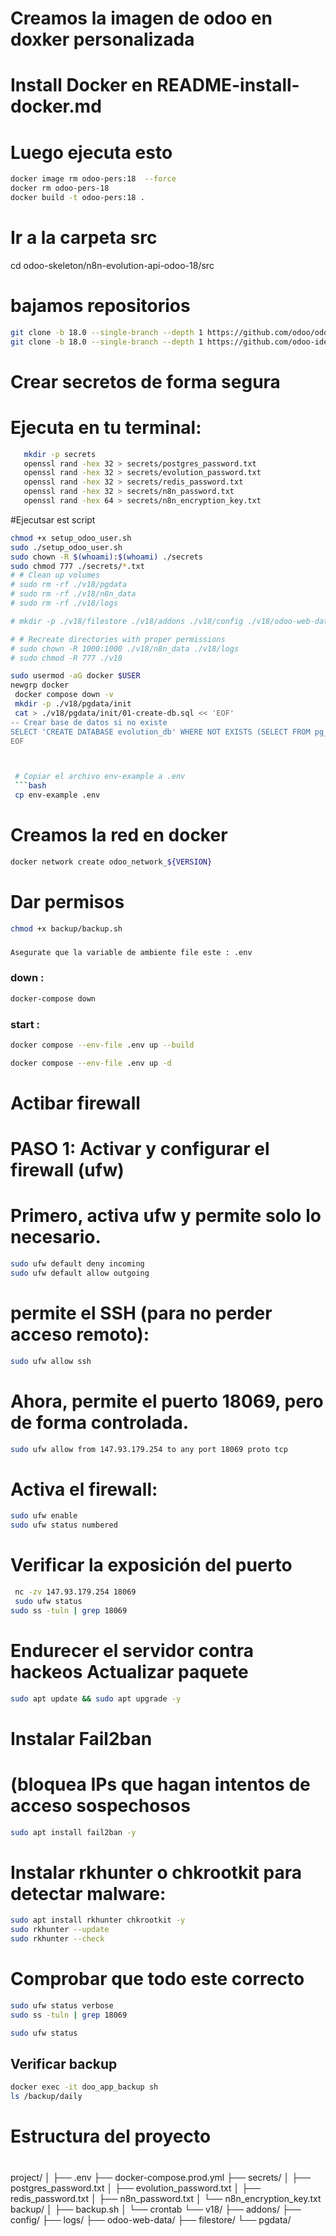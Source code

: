 # Creamos la imagen de odoo en doxker personalizada
# Install Docker en README-install-docker.md
# Luego ejecuta esto
 ```bash
 docker image rm odoo-pers:18  --force
 docker rm odoo-pers-18
 docker build -t odoo-pers:18 .
 ```
 # Ir a la carpeta src
  cd odoo-skeleton/n8n-evolution-api-odoo-18/src
# bajamos repositorios
```bash
git clone -b 18.0 --single-branch --depth 1 https://github.com/odoo/odoo.git odoo-18
git clone -b 18.0 --single-branch --depth 1 https://github.com/odoo-ide/odoo-stubs.git
``` 


 # Crear secretos de forma segura
 # Ejecuta en tu terminal:
 ```bash
    mkdir -p secrets
    openssl rand -hex 32 > secrets/postgres_password.txt
    openssl rand -hex 32 > secrets/evolution_password.txt
    openssl rand -hex 32 > secrets/redis_password.txt
    openssl rand -hex 32 > secrets/n8n_password.txt
    openssl rand -hex 64 > secrets/n8n_encryption_key.txt
```

#Ejecutsar est script
```bash
chmod +x setup_odoo_user.sh
sudo ./setup_odoo_user.sh
sudo chown -R $(whoami):$(whoami) ./secrets
sudo chmod 777 ./secrets/*.txt
# # Clean up volumes
# sudo rm -rf ./v18/pgdata
# sudo rm -rf ./v18/n8n_data
# sudo rm -rf ./v18/logs

# mkdir -p ./v18/filestore ./v18/addons ./v18/config ./v18/odoo-web-data ./v18/pgdata ./v18/n8n_data ./v18/logs

# # Recreate directories with proper permissions
# sudo chown -R 1000:1000 ./v18/n8n_data ./v18/logs
# sudo chmod -R 777 ./v18

sudo usermod -aG docker $USER
newgrp docker
 docker compose down -v
 mkdir -p ./v18/pgdata/init
 cat > ./v18/pgdata/init/01-create-db.sql << 'EOF'
-- Crear base de datos si no existe
SELECT 'CREATE DATABASE evolution_db' WHERE NOT EXISTS (SELECT FROM pg_database WHERE datname = 'evolution_db')\gexec
EOF



 # Copiar el archivo env-example a .env
 ```bash
 cp env-example .env
 ```


 # Creamos la red en docker
 ```bash
 docker network create odoo_network_${VERSION}
 ```
 # Dar permisos
 ```bash
 chmod +x backup/backup.sh

 ```
###
```bash
Asegurate que la variable de ambiente file este : .env
```

### down :
```bash
docker-compose down 
```

### start :

```bash 
docker compose --env-file .env up --build
```
```bash
docker compose --env-file .env up -d

```

# Actibar firewall

# PASO 1: Activar y configurar el firewall (ufw)
# Primero, activa ufw y permite solo lo necesario.
```bash
sudo ufw default deny incoming
sudo ufw default allow outgoing
```
# permite el SSH (para no perder acceso remoto):
```bash
sudo ufw allow ssh
```
# Ahora, permite el puerto 18069, pero de forma controlada.
```bash
sudo ufw allow from 147.93.179.254 to any port 18069 proto tcp
```
# Activa el firewall:
```bash
sudo ufw enable
sudo ufw status numbered
```
# Verificar la exposición del puerto
```bash
 nc -zv 147.93.179.254 18069
 sudo ufw status
sudo ss -tuln | grep 18069
 ```
#  Endurecer el servidor contra hackeos  Actualizar paquete
```bash
sudo apt update && sudo apt upgrade -y
```



# Instalar Fail2ban
# (bloquea IPs que hagan intentos de acceso sospechosos
```bash
sudo apt install fail2ban -y
```
<!-- 
Deshabilitar login directo de root por SSH
Edita:

sudo nano /etc/ssh/sshd_config


Y cambia:

PermitRootLogin no


Luego:

sudo systemctl restart ssh -->

# Instalar rkhunter o chkrootkit para detectar malware:
```bash
sudo apt install rkhunter chkrootkit -y
sudo rkhunter --update
sudo rkhunter --check
```

# Comprobar que todo este correcto
```bash
sudo ufw status verbose
sudo ss -tuln | grep 18069
```



```bash
sudo ufw status

```

## Verificar backup
```bash
docker exec -it doo_app_backup sh
ls /backup/daily

```

# ######################
# Estructura del proyecto
# #####################
project/
│
├── .env
├── docker-compose.prod.yml
├── secrets/
│   ├── postgres_password.txt
│   ├── evolution_password.txt
│   ├── redis_password.txt
│   ├── n8n_password.txt
│   └── n8n_encryption_key.txt
     backup/
    │   ├── backup.sh
    │   └── crontab
└── v18/
    ├── addons/
    ├── config/
    ├── logs/
    ├── odoo-web-data/
    ├── filestore/
    └── pgdata/
